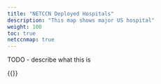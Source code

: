 ```yaml
---
title: "NETCCN Deployed Hospitals"
description: "This map shows major US hospital"
weight: 100
toc: true
netccnmap: true
---
```


TODO - describe what this is

{{<netccnmap>}}
